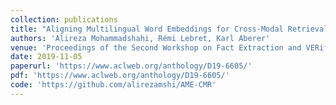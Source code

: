 ```yaml
---
collection: publications
title: "Aligning Multilingual Word Embeddings for Cross-Modal Retrieval Task"
authors: 'Alireza Mohammadshahi, Rémi Lebret, Karl Aberer'
venue: 'Proceedings of the Second Workshop on Fact Extraction and VERification (FEVER) at EMNLP 2019'
date: 2019-11-05
paperurl: 'https://www.aclweb.org/anthology/D19-6605/'
pdf: 'https://www.aclweb.org/anthology/D19-6605/'
code: 'https://github.com/alirezamshi/AME-CMR'
---
```



